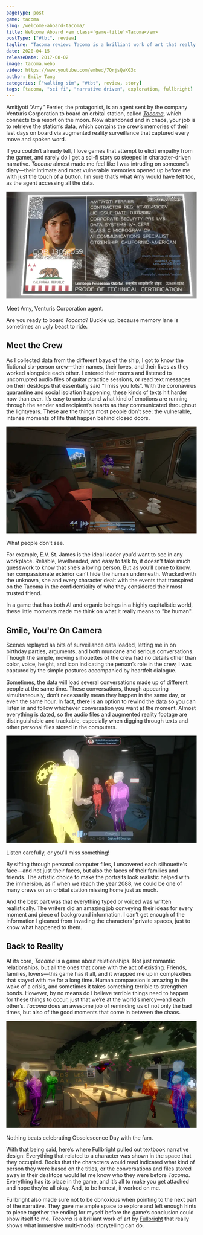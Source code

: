 ```yaml
---
pageType: post
game: tacoma
slug: /welcome-aboard-tacoma/
title: Welcome Aboard <em class='game-title'>Tacoma</em>
postType: ["#tbt", review]
tagline: "Tacoma review: Tacoma is a brilliant work of art that really shows what immersive multi-modal storytelling can do."
date: 2020-04-15
releaseDate: 2017-08-02
image: tacoma.webp
video: https://www.youtube.com/embed/7QrjsQaKG3c
author: Emily Tang
categories: ["walking sim", "#tbt", review, story]
tags: [tacoma, "sci fi", "narrative driven", exploration, fullbright]
---
```


Amitjyoti “Amy” Ferrier, the protagonist, is an agent sent by the company Venturis Corporation to board an orbital station, called [_Tacoma_](https://tacoma.game/), which connects to a resort on the moon. Now abandoned and in chaos, your job is to retrieve the station’s data, which contains the crew’s memories of their last days on board via augmented reality surveillance that captured every move and spoken word.

If you couldn’t already tell, I love games that attempt to elicit empathy from the gamer, and rarely do I get a sci-fi story so steeped in character-driven narrative. _Tacoma_ almost made me feel like I was intruding on someone’s diary—their intimate and most vulnerable memories opened up before me with just the touch of a button. I’m sure that’s what Amy would have felt too, as the agent accessing all the data.

![Meet Amy.][image0]

<figcaption>Meet Amy, Venturis Corporation agent.</figcaption>

Are you ready to board _Tacoma_? Buckle up, because memory lane is sometimes an ugly beast to ride.

## Meet the Crew

As I collected data from the different bays of the ship, I got to know the fictional six-person crew—their names, their loves, and their lives as they worked alongside each other. I entered their rooms and listened to uncorrupted audio files of guitar practice sessions, or read text messages on their desktops that essentially said “I miss you lots”. With the coronavirus quarantine and social isolation happening, these kinds of texts hit harder now than ever. It’s easy to understand what kind of emotions are running through the sender and recipient’s hearts as they communicated throughout the lightyears. These are the things most people don’t see: the vulnerable, intense moments of life that happen behind closed doors.

![What people don't see.][image1]

<figcaption>What people don't see.</figcaption>

For example, E.V. St. James is the ideal leader you’d want to see in any workplace. Reliable, levelheaded, and easy to talk to, it doesn’t take much guesswork to know that she’s a loving person. But as you’ll come to know, her compassionate exterior can’t hide the human underneath. Wracked with the unknown, she and every character dealt with the events that transpired on the Tacoma in the confidentiality of who they considered their most trusted friend.

In a game that has both AI and organic beings in a highly capitalistic world, these little moments made me think on what it really means to "be human".

## Smile, You're On Camera

Scenes replayed as bits of surveillance data loaded, letting me in on birthday parties, arguments, and both mundane and serious conversations. Though the simple, moving silhouettes of the crew had no details other than color, voice, height, and icon indicating the person’s role in the crew, I was captured by the simple postures accompanied by heartfelt dialogue.

Sometimes, the data will load several conversations made up of different people at the same time. These conversations, though appearing simultaneously, don’t necessarily mean they happen in the same day, or even the same hour. In fact, there is an option to rewind the data so you can listen in and follow whichever conversation you want at the moment. Almost everything is dated, so the audio files and augmented reality footage are distinguishable and trackable, especially when digging through texts and other personal files stored in the computers.

![Listen carefully, or you'll miss something!][image2]

<figcaption>Listen carefully, or you'll miss something!</figcaption>

By sifting through personal computer files, I uncovered each silhouette's face—and not just their faces, but also the faces of their families and friends. The artistic choice to make the portraits look realistic helped with the immersion, as if when we reach the year 2088, we could be one of many crews on an orbital station missing home just as much.

And the best part was that everything typed or voiced was written realistically. The writers did an amazing job conveying their ideas for every moment and piece of background information. I can’t get enough of the information I gleaned from invading the characters’ private spaces, just to know what happened to them.

## Back to Reality

At its core, _Tacoma_ is a game about relationships. Not just romantic relationships, but all the ones that come with the act of existing. Friends, families, lovers—this game has it all, and it wrapped me up in complexities that stayed with me for a long time. Human compassion is amazing in the wake of a crisis, and sometimes it takes something terrible to strengthen bonds. However, by no means do I believe terrible things need to happen for these things to occur, just that we’re at the world’s mercy—and each other’s. _Tacoma_ does an awesome job of reminding us of not only the bad times, but also of the good moments that come in between the chaos.

![Nothing beats celebrating Obsolescence Day with the fam.][image3]

<figcaption>Nothing beats celebrating Obsolescence Day with the fam.</figcaption>

With that being said, here’s where Fullbright pulled out textbook narrative design: Everything that related to a character was shown in the space that they occupied. Books that the characters would read indicated what kind of person they were based on the titles, or the conversations and files stored away in their desktops would let me know who they were before _Tacoma_. Everything has its place in the game, and it’s all to make you get attached and hope they’re all okay. And, to be honest, it worked on me.

Fullbright also made sure not to be obnoxious when pointing to the next part of the narrative. They gave me ample space to explore and left enough hints to piece together the ending for myself before the game’s conclusion could show itself to me. _Tacoma_ is a brilliant work of art by [Fullbright](https://fullbrig.ht/) that really shows what immersive multi-modal storytelling can do.

[image0]: ../../../images/post/tacoma/tacoma0.webp
[image1]: ../../../images/post/tacoma/tacoma1.webp
[image2]: ../../../images/post/tacoma/tacoma2.webp
[image3]: ../../../images/post/tacoma/tacoma3.webp
